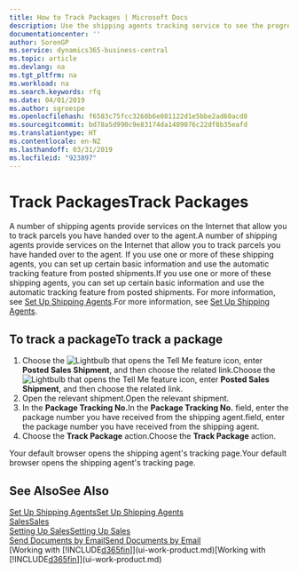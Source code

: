 ```yaml
---
title: How to Track Packages | Microsoft Docs
description: Use the shipping agents tracking service to see the progress of a delivery.
documentationcenter: ''
author: SorenGP
ms.service: dynamics365-business-central
ms.topic: article
ms.devlang: na
ms.tgt_pltfrm: na
ms.workload: na
ms.search.keywords: rfq
ms.date: 04/01/2019
ms.author: sgroespe
ms.openlocfilehash: f6583c75fcc3268b6e081122d1e5bbe2ad60acd8
ms.sourcegitcommit: bd78a5d990c9e83174da1409076c22df8b35eafd
ms.translationtype: HT
ms.contentlocale: en-NZ
ms.lasthandoff: 03/31/2019
ms.locfileid: "923897"
---
```

# <a name="track-packages"></a><span data-ttu-id="2a01c-103">Track Packages</span><span class="sxs-lookup"><span data-stu-id="2a01c-103">Track Packages</span></span>
<span data-ttu-id="2a01c-104">A number of shipping agents provide services on the Internet that allow you to track parcels you have handed over to the agent.</span><span class="sxs-lookup"><span data-stu-id="2a01c-104">A number of shipping agents provide services on the Internet that allow you to track parcels you have handed over to the agent.</span></span> <span data-ttu-id="2a01c-105">If you use one or more of these shipping agents, you can set up certain basic information and use the automatic tracking feature from posted shipments.</span><span class="sxs-lookup"><span data-stu-id="2a01c-105">If you use one or more of these shipping agents, you can set up certain basic information and use the automatic tracking feature from posted shipments.</span></span> <span data-ttu-id="2a01c-106">For more information, see [Set Up Shipping Agents](sales-how-to-set-up-shipping-agents.md).</span><span class="sxs-lookup"><span data-stu-id="2a01c-106">For more information, see [Set Up Shipping Agents](sales-how-to-set-up-shipping-agents.md).</span></span>  

## <a name="to-track-a-package"></a><span data-ttu-id="2a01c-107">To track a package</span><span class="sxs-lookup"><span data-stu-id="2a01c-107">To track a package</span></span>
1. <span data-ttu-id="2a01c-108">Choose the ![Lightbulb that opens the Tell Me feature](media/ui-search/search_small.png "Tell me what you want to do") icon, enter **Posted Sales Shipment**, and then choose the related link.</span><span class="sxs-lookup"><span data-stu-id="2a01c-108">Choose the ![Lightbulb that opens the Tell Me feature](media/ui-search/search_small.png "Tell me what you want to do") icon, enter **Posted Sales Shipment**, and then choose the related link.</span></span>
2. <span data-ttu-id="2a01c-109">Open the relevant shipment.</span><span class="sxs-lookup"><span data-stu-id="2a01c-109">Open the relevant shipment.</span></span>
3. <span data-ttu-id="2a01c-110">In the **Package Tracking No.**</span><span class="sxs-lookup"><span data-stu-id="2a01c-110">In the **Package Tracking No.**</span></span> <span data-ttu-id="2a01c-111">field, enter the package number you have received from the shipping agent.</span><span class="sxs-lookup"><span data-stu-id="2a01c-111">field, enter the package number you have received from the shipping agent.</span></span>
4. <span data-ttu-id="2a01c-112">Choose the **Track Package** action.</span><span class="sxs-lookup"><span data-stu-id="2a01c-112">Choose the **Track Package** action.</span></span>

<span data-ttu-id="2a01c-113">Your default browser opens the shipping agent's tracking page.</span><span class="sxs-lookup"><span data-stu-id="2a01c-113">Your default browser opens the shipping agent's tracking page.</span></span>

## <a name="see-also"></a><span data-ttu-id="2a01c-114">See Also</span><span class="sxs-lookup"><span data-stu-id="2a01c-114">See Also</span></span>
[<span data-ttu-id="2a01c-115">Set Up Shipping Agents</span><span class="sxs-lookup"><span data-stu-id="2a01c-115">Set Up Shipping Agents</span></span>](sales-how-to-set-up-shipping-agents.md)  
[<span data-ttu-id="2a01c-116">Sales</span><span class="sxs-lookup"><span data-stu-id="2a01c-116">Sales</span></span>](sales-manage-sales.md)  
[<span data-ttu-id="2a01c-117">Setting Up Sales</span><span class="sxs-lookup"><span data-stu-id="2a01c-117">Setting Up Sales</span></span>](sales-setup-sales.md)  
[<span data-ttu-id="2a01c-118">Send Documents by Email</span><span class="sxs-lookup"><span data-stu-id="2a01c-118">Send Documents by Email</span></span>](ui-how-send-documents-email.md)  
<span data-ttu-id="2a01c-119">[Working with [!INCLUDE[d365fin](includes/d365fin_md.md)]](ui-work-product.md)</span><span class="sxs-lookup"><span data-stu-id="2a01c-119">[Working with [!INCLUDE[d365fin](includes/d365fin_md.md)]](ui-work-product.md)</span></span>
